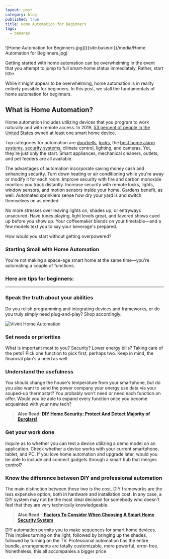 ```yaml
---
layout: post
category: blog
published: true
title: Home Automation for Beginners
tags:
  - bananas
---
```


![Home Automation for Beginners.jpg]({{site.baseurl}}/media/Home Automation for Beginners.jpg)

Getting started with home automation can be overwhelming in the event that you attempt to jump to full smart-home status immediately. Rather, start little. 

While it might appear to be overwhelming, home automation is in reality entirely possible for beginners. In this post, we stall the fundamentals of home automation for beginners.

**What is Home Automation?** 
-----------------------------

Home automation includes utilizing devices that you program to work naturally and with remote access. In 2019, [53 percent of people in the United States](https://clutch.co/developers/internet-of-things/resources/iot-technology-smart-devices-home) owned at least one smart home device.

Top categories for automation are [doorbells](https://www.homealarmsecurity.org/blogdetails/ring-video-doorbell-2-the-best-security-for-your-front-door), [locks](https://www.homealarmsecurity.org/blogdetails/top-benefits-of-having-smart-locks-for-your-home), the [best home alarm systems](https://www.homealarmsecurity.org/), [security systems,](https://www.homealarmsecurity.org/tag/security-system) climate control, lighting, and cameras. Yet, they're just only the start. Smart appliances, mechanical cleaners, outlets, and pet feeders are all available. 

The advantages of automation incorporate saving money cash and enhancing security. Turn down heating or air conditioning while you're away or modify it for each room. Improve security with fire and carbon monoxide monitors you track distantly. Increase security with remote locks, lights, window sensors, and motion sensors inside your home. Gardens benefit, as well: Automated sprinklers sense how dry your yard is and switch themselves on as needed.

No more stresses over leaving lights on, shades up, or entryways unsecured. Have tunes playing, light levels great, and favored shows cued up before you show up. Your coffeemaker blends on your timetable—and a few models text you to say your beverage's prepared. 

How would you start without getting overpowered? 

### **Starting Small with Home Automation** 

You're not making a space-age smart home at the same time—you're automating a couple of functions. 

### **Here are tips for beginners:** 

* * *

### **Speak the truth about your abilities**

Do you relish programming and integrating devices and frameworks, or do you truly simply need plug-and-play? Shop accordingly.

![Vivint Home Automation](https://www.homealarmsecurity.org/public/images/home-automation-control_1599514814.gif)

### **Set needs or priorities** 

What is important most to you? Security? Lower energy bills? Taking care of the pets? Pick one function to pick first, perhaps two. Keep in mind, the financial plan's a need as well.

### **Understand the usefulness** 

You should change the house's temperature from your smartphone, but do you also want to send the power company your energy use data via your souped-up thermostat? You probably won't need or need each function on offer. Would you be able to expand every function once you become acquainted with your new tech?

> **Also Read: [DIY Home Security: Protect And Detect Majority of Burglars!](https://www.homealarmsecurity.org/tools/do-it-yourself)**

### **Get your work done** 

Inquire as to whether you can test a device utilizing a demo model on an application. Check whether a device works with your current smartphone, tablet, and PC. If you love home automation and upgrade later, would you be able to include and connect gadgets through a smart hub that merges control? 

### **Know the difference between DIY and professional automation**

The main distinction between these two is the cost. DIY frameworks are the less expensive option, both in hardware and installation cost. In any case, a DIY system may not be the most ideal decision for somebody who doesn't feel that they are very technically knowledgeable. 

> **Also Read :  [Factors To Consider When Choosing A Smart Home Security System](https://www.homealarmsecurity.org/blogdetails/factors-to-consider-when-choosing-a-smart-home-security-system)**

DIY automation permits you to make sequences for smart home devices. This implies turning on the light, followed by bringing up the shades, followed by turning on the TV. Professional automation has the entire bundle, arrangements are totally customizable, more powerful, error-free. Nonetheless, this all accompanies a bigger price
